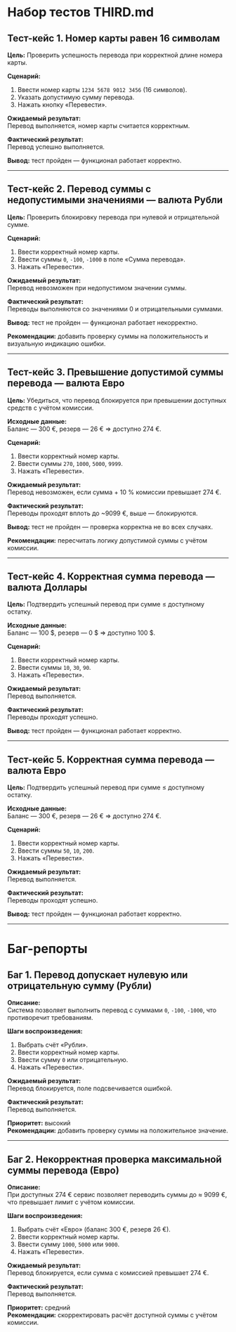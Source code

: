 # Набор тестов THIRD.md

## Тест-кейс 1. Номер карты равен 16 символам  
**Цель:** Проверить успешность перевода при корректной длине номера карты.

**Сценарий:**
1. Ввести номер карты `1234 5678 9012 3456` (16 символов).  
2. Указать допустимую сумму перевода.  
3. Нажать кнопку «Перевести».

**Ожидаемый результат:**  
Перевод выполняется, номер карты считается корректным.

**Фактический результат:**  
Перевод успешно выполняется.

**Вывод:** тест пройден — функционал работает корректно.

---

## Тест-кейс 2. Перевод суммы с недопустимыми значениями — валюта **Рубли**  
**Цель:** Проверить блокировку перевода при нулевой и отрицательной сумме.

**Сценарий:**
1. Ввести корректный номер карты.  
2. Ввести суммы `0`, `-100`, `-1000` в поле «Сумма перевода».  
3. Нажать «Перевести».

**Ожидаемый результат:**  
Перевод невозможен при недопустимом значении суммы.

**Фактический результат:**  
Переводы выполняются со значениями 0 и отрицательными суммами.

**Вывод:** тест не пройден — функционал работает некорректно.

**Рекомендации:** добавить проверку суммы на положительность и визуальную индикацию ошибки.

---

## Тест-кейс 3. Превышение допустимой суммы перевода — валюта **Евро**  
**Цель:** Убедиться, что перевод блокируется при превышении доступных средств с учётом комиссии.

**Исходные данные:**  
Баланс — 300 €, резерв — 26 € ⇒ доступно 274 €.

**Сценарий:**
1. Ввести корректный номер карты.  
2. Ввести суммы `270`, `1000`, `5000`, `9999`.  
3. Нажать «Перевести».

**Ожидаемый результат:**  
Перевод невозможен, если сумма + 10 % комиссии превышает 274 €.

**Фактический результат:**  
Переводы проходят вплоть до ~9099 €, выше — блокируются.

**Вывод:** тест не пройден — проверка корректна не во всех случаях.

**Рекомендации:** пересчитать логику допустимой суммы с учётом комиссии.

---

## Тест-кейс 4. Корректная сумма перевода — валюта **Доллары**  
**Цель:** Подтвердить успешный перевод при сумме ≤ доступному остатку.

**Исходные данные:**  
Баланс — 100 $, резерв — 0 $ ⇒ доступно 100 $.

**Сценарий:**
1. Ввести корректный номер карты.  
2. Ввести суммы `10`, `30`, `90`.  
3. Нажать «Перевести».

**Ожидаемый результат:**  
Перевод выполняется.

**Фактический результат:**  
Переводы проходят успешно.

**Вывод:** тест пройден — функционал работает корректно.

---

## Тест-кейс 5. Корректная сумма перевода — валюта **Евро**  
**Цель:** Подтвердить успешный перевод при сумме ≤ доступному остатку.

**Исходные данные:**  
Баланс — 300 €, резерв — 26 € ⇒ доступно 274 €.

**Сценарий:**
1. Ввести корректный номер карты.  
2. Ввести суммы `50`, `10`, `200`.  
3. Нажать «Перевести».

**Ожидаемый результат:**  
Перевод выполняется.

**Фактический результат:**  
Переводы проходят успешно.

**Вывод:** тест пройден — функционал работает корректно.

---

# Баг-репорты

## Баг 1. Перевод допускает нулевую или отрицательную сумму (Рубли)

**Описание:**  
Система позволяет выполнить перевод с суммами `0`, `-100`, `-1000`, что противоречит требованиям.

**Шаги воспроизведения:**
1. Выбрать счёт «Рубли».  
2. Ввести корректный номер карты.  
3. Ввести сумму `0` или отрицательную.  
4. Нажать «Перевести».

**Ожидаемый результат:**  
Перевод блокируется, поле подсвечивается ошибкой.

**Фактический результат:**  
Перевод выполняется.

**Приоритет:** высокий  
**Рекомендации:** добавить проверку суммы на положительное значение.

---

## Баг 2. Некорректная проверка максимальной суммы перевода (Евро)

**Описание:**  
При доступных 274 € сервис позволяет переводить суммы до ≈ 9099 €, что превышает лимит с учётом комиссии.

**Шаги воспроизведения:**
1. Выбрать счёт «Евро» (баланс 300 €, резерв 26 €).  
2. Ввести корректный номер карты.  
3. Ввести сумму `1000`, `5000` или `9000`.  
4. Нажать «Перевести».

**Ожидаемый результат:**  
Перевод блокируется, если сумма с комиссией превышает 274 €.

**Фактический результат:**  
Перевод выполняется.

**Приоритет:** средний  
**Рекомендации:** скорректировать расчёт доступной суммы с учётом комиссии.
